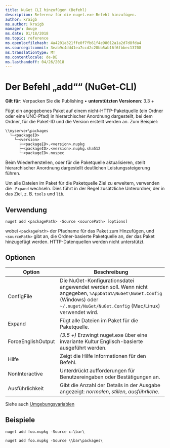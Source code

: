 ```yaml
---
title: NuGet CLI hinzufügen (Befehl)
description: Referenz für die nuget.exe Befehl hinzufügen.
author: kraigb
ms.author: kraigb
manager: douge
ms.date: 01/18/2018
ms.topic: reference
ms.openlocfilehash: 4a4201a321ffe0f7fb61f4e98012a1a2d7d8fda4
ms.sourcegitcommit: 3eab9c4dd41ea7ccd2c28bb5ab16f6fbbec13708
ms.translationtype: MT
ms.contentlocale: de-DE
ms.lasthandoff: 04/26/2018
---
```

# <a name="add-command-nuget-cli"></a>Der Befehl „add““ (NuGet-CLI)

**Gilt für**: Verpacken Sie die Publishing &bullet; **unterstützten Versionen**: 3.3 +

Fügt ein angegebenes Paket auf einem nicht-HTTP-Paketquelle (ein Ordner oder eine UNC-Pfad) in hierarchischer Anordnung dargestellt, bei dem Ordner, für die Paket-ID und die Version erstellt werden an. Zum Beispiel:

    \\myserver\packages
      └─<packageID>
        └─<version>
          ├─<packageID>.<version>.nupkg
          ├─<packageID>.<version>.nupkg.sha512
          └─<packageID>.nuspec

Beim Wiederherstellen, oder für die Paketquelle aktualisieren, stellt hierarchischer Anordnung dargestellt deutlichen Leistungssteigerung führen.

Um alle Dateien im Paket für die Paketquelle Ziel zu erweitern, verwenden die `-Expand` wechseln. Dies führt in der Regel zusätzliche Unterordner, der in das Ziel, z. B. `tools` und `lib`.

## <a name="usage"></a>Verwendung

```cli
nuget add <packagePath> -Source <sourcePath> [options]
```

wobei `<packagePath>` der Pfadname für das Paket zum Hinzufügen, und `<sourcePath>` gibt an, die Ordner-basierte Paketquelle an, der das Paket hinzugefügt werden. HTTP-Datenquellen werden nicht unterstützt.

## <a name="options"></a>Optionen

| Option | Beschreibung |
| --- | --- |
| ConfigFile | Die NuGet-Konfigurationsdatei angewendet werden soll. Wenn nicht angegeben, `%AppData%\NuGet\NuGet.Config` (Windows) oder `~/.nuget/NuGet/NuGet.Config` (Mac/Linux) verwendet wird.|
| Expand | Fügt alle Dateien im Paket für die Paketquelle. |
| ForceEnglishOutput | *(3.5 +)*  Erzwingt nuget.exe über eine invariante Kultur Englisch-basierte ausgeführt werden. |
| Hilfe | Zeigt die Hilfe Informationen für den Befehl. |
| NonInteractive | Unterdrückt aufforderungen für Benutzereingaben oder Bestätigungen an. |
| Ausführlichkeit | Gibt die Anzahl der Details in der Ausgabe angezeigt: *normalen*, *stillen*, *ausführliche*. |

Siehe auch [Umgebungsvariablen](cli-ref-environment-variables.md)

## <a name="examples"></a>Beispiele

```cli
nuget add foo.nupkg -Source c:\bar\

nuget add foo.nupkg -Source \\bar\packages\
```
